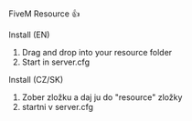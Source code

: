 FiveM Resource 👍

Install (EN)

1. Drag and drop into your resource folder
2. Start in server.cfg

Install (CZ/SK)
1. Zober zložku a daj ju do "resource" zložky
2. startni v server.cfg
